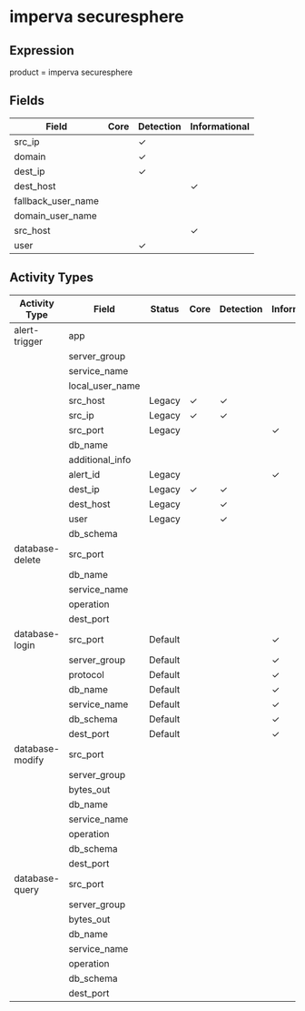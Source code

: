 imperva securesphere
====================

Expression
----------

product = imperva securesphere

Fields
------

| Field              | Core | Detection | Informational |
| ------------------ | ---- | --------- | ------------- |
| src_ip             |      | &#10003;  |               |
| domain             |      | &#10003;  |               |
| dest_ip            |      | &#10003;  |               |
| dest_host          |      |           | &#10003;      |
| fallback_user_name |      |           |               |
| domain_user_name   |      |           |               |
| src_host           |      |           | &#10003;      |
| user               |      | &#10003;  |               |

Activity Types
--------------

| Activity Type   | Field           | Status  | Core     | Detection | Informational |
| --------------- | --------------- | ------- | -------- | --------- | ------------- |
| alert-trigger   | app             |         |          |           |               |
|                 | server_group    |         |          |           |               |
|                 | service_name    |         |          |           |               |
|                 | local_user_name |         |          |           |               |
|                 | src_host        | Legacy  | &#10003; | &#10003;  |               |
|                 | src_ip          | Legacy  | &#10003; | &#10003;  |               |
|                 | src_port        | Legacy  |          |           | &#10003;      |
|                 | db_name         |         |          |           |               |
|                 | additional_info |         |          |           |               |
|                 | alert_id        | Legacy  |          |           | &#10003;      |
|                 | dest_ip         | Legacy  | &#10003; | &#10003;  |               |
|                 | dest_host       | Legacy  |          | &#10003;  |               |
|                 | user            | Legacy  |          | &#10003;  |               |
|                 | db_schema       |         |          |           |               |
| database-delete | src_port        |         |          |           |               |
|                 | db_name         |         |          |           |               |
|                 | service_name    |         |          |           |               |
|                 | operation       |         |          |           |               |
|                 | dest_port       |         |          |           |               |
| database-login  | src_port        | Default |          |           | &#10003;      |
|                 | server_group    | Default |          |           | &#10003;      |
|                 | protocol        | Default |          |           | &#10003;      |
|                 | db_name         | Default |          |           | &#10003;      |
|                 | service_name    | Default |          |           | &#10003;      |
|                 | db_schema       | Default |          |           | &#10003;      |
|                 | dest_port       | Default |          |           | &#10003;      |
| database-modify | src_port        |         |          |           |               |
|                 | server_group    |         |          |           |               |
|                 | bytes_out       |         |          |           |               |
|                 | db_name         |         |          |           |               |
|                 | service_name    |         |          |           |               |
|                 | operation       |         |          |           |               |
|                 | db_schema       |         |          |           |               |
|                 | dest_port       |         |          |           |               |
| database-query  | src_port        |         |          |           |               |
|                 | server_group    |         |          |           |               |
|                 | bytes_out       |         |          |           |               |
|                 | db_name         |         |          |           |               |
|                 | service_name    |         |          |           |               |
|                 | operation       |         |          |           |               |
|                 | db_schema       |         |          |           |               |
|                 | dest_port       |         |          |           |               |

